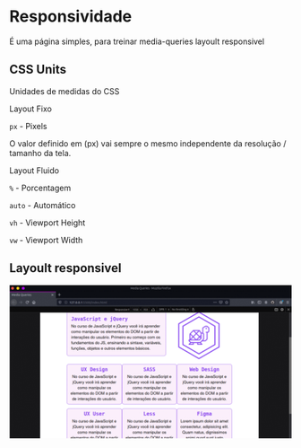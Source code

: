 # Responsividade

É uma página simples, para treinar media-queries layoult responsivel

## CSS Units

Unidades de medidas do CSS

Layout Fixo

`px` - Pixels

O valor definido em (px) vai sempre o mesmo independente da resolução / tamanho da tela.

Layout Fluido

`%` - Porcentagem

`auto` - Automático

`vh` - Viewport Height

`vw` - Viewport Width

## Layoult responsivel

<img src="img/img2.gif"/>